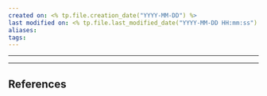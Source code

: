 ```yaml
---
created on: <% tp.file.creation_date("YYYY-MM-DD") %>
last modified on: <% tp.file.last_modified_date("YYYY-MM-DD HH:mm:ss") %>
aliases: 
tags:
---
```


---



---
## References

